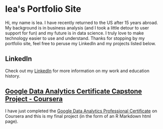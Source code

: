 # lea's Portfolio Site
Hi, my name is lea. I have recently returned to the US after 15 years abroad. My background is in business analysis (and I took a little detour to user support for fun) and my future is in data science. I truly love to make technology easier to use and understand. Thanks for stopping by my portfolio site, feel free to peruse my LinkedIn and my projects listed below.

## LinkedIn
Check out my [LinkedIn](https://www.linkedin.com/in/leabowman38/) for more information on my work and education history.

## [Google Data Analytics Certificate Capstone Project - Coursera](https://leab38.github.io/cyclistic_capstone_google_cert/Cyclistic-Capstone-Markdown.html)
I have just completed the [Google Data Analytics Professional Certificate](https://www.coursera.org/professional-certificates/google-data-analytics) on Coursera and this is my final project (in the form of an R Markdown html page).
